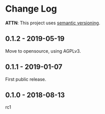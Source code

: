 # Change Log

**ATTN**: This project uses [semantic versioning](http://semver.org/).


## 0.1.2 - 2019-05-19
Move to opensource, using AGPLv3.


## 0.1.1 - 2019-01-07
First public release.

## 0.1.0 - 2018-08-13
rc1

